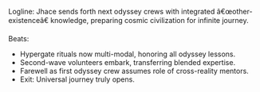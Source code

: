 ﻿---
series: 5
novella: 3
file: S5N3_CH10
type: chapter
pov: Jhace
setting: Hypergate axis â€“ launch of second wave
word_target_min: 1201
word_target_max: 2299
status: outline
---
Logline: Jhace sends forth next odyssey crews with integrated â€œother-existenceâ€ knowledge, preparing cosmic civilization for infinite journey.

Beats:
- Hypergate rituals now multi-modal, honoring all odyssey lessons.
- Second-wave volunteers embark, transferring blended expertise.
- Farewell as first odyssey crew assumes role of cross-reality mentors.
- Exit: Universal journey truly opens.